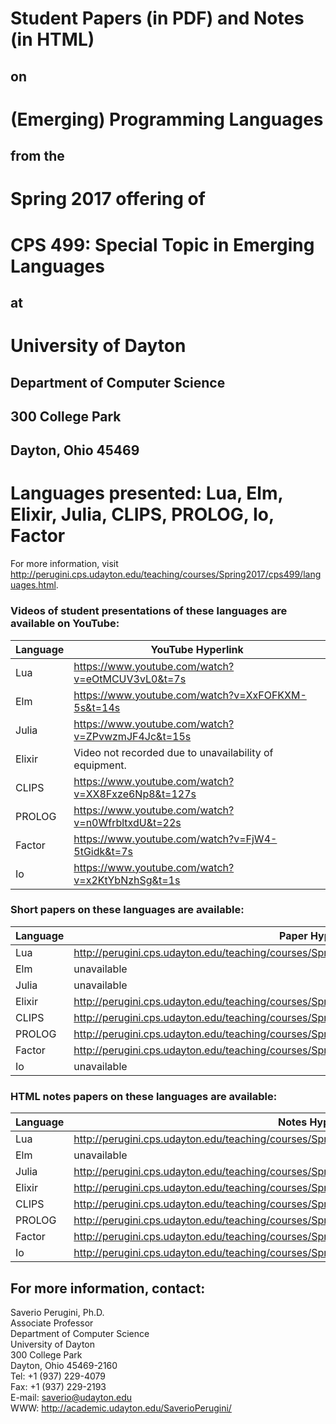 # Student Papers (in PDF) and Notes (in HTML)

## on

# (Emerging) Programming Languages

## from the 

# Spring 2017 offering of

# CPS 499: Special Topic in Emerging Languages

## at

# University of Dayton

## Department of Computer Science
## 300 College Park
## Dayton, Ohio 45469

# Languages presented: Lua, Elm, Elixir, Julia, CLIPS, PROLOG, Io, Factor

For more information, visit
http://perugini.cps.udayton.edu/teaching/courses/Spring2017/cps499/languages.html.

### Videos of student presentations of these languages are available on YouTube:

| Language | YouTube Hyperlink                                      |
| ---------|--------------------------------------------------------|
| Lua      | https://www.youtube.com/watch?v=eOtMCUV3vL0&t=7s       |
| Elm      | https://www.youtube.com/watch?v=XxFOFKXM-5s&t=14s      |
| Julia    | https://www.youtube.com/watch?v=ZPvwzmJF4Jc&t=15s      |
| Elixir   | Video not recorded due to unavailability of equipment. |
| CLIPS    | https://www.youtube.com/watch?v=XX8Fxze6Np8&t=127s     |
| PROLOG   | https://www.youtube.com/watch?v=n0WfrbltxdU&t=22s      |
| Factor   | https://www.youtube.com/watch?v=FjW4-5tGidk&t=7s       |
| Io       | https://www.youtube.com/watch?v=x2KtYbNzhSg&t=1s       |

### Short papers on these languages are available:

| Language | Paper Hyperlink                                      |
| ---------|--------------------------------------------------------|
| Lua      | http://perugini.cps.udayton.edu/teaching/courses/Spring2017/cps499/Languages/papers/Lua.pdf       |
| Elm      | unavailable      |
| Julia    | unavailable      |
| Elixir   | http://perugini.cps.udayton.edu/teaching/courses/Spring2017/cps499/Languages/papers/Elixir.pdf |
| CLIPS    | http://perugini.cps.udayton.edu/teaching/courses/Spring2017/cps499/Languages/papers/CLIPS.pdf     |
| PROLOG   | http://perugini.cps.udayton.edu/teaching/courses/Spring2017/cps499/Languages/papers/PROLOG.pdf      |
| Factor   | http://perugini.cps.udayton.edu/teaching/courses/Spring2017/cps499/Languages/papers/Factor.pdf       |
| Io       | unavailable       |

### HTML notes papers on these languages are available:

| Language | Notes Hyperlink                                      |
| ---------|--------------------------------------------------------|
| Lua      | http://perugini.cps.udayton.edu/teaching/courses/Spring2017/cps499/Languages/notes/Lua.html       |
| Elm      | unavailable      |
| Julia    | http://perugini.cps.udayton.edu/teaching/courses/Spring2017/cps499/Languages/notes/Julia.html      |
| Elixir   | http://perugini.cps.udayton.edu/teaching/courses/Spring2017/cps499/Languages/notes/Elixir.html |
| CLIPS    | http://perugini.cps.udayton.edu/teaching/courses/Spring2017/cps499/Languages/notes/CLIPS.html     |
| PROLOG   | http://perugini.cps.udayton.edu/teaching/courses/Spring2017/cps499/Languages/notes/PROLOG.html     |
| Factor   | http://perugini.cps.udayton.edu/teaching/courses/Spring2017/cps499/Languages/notes/Factor.html       |
| Io       | http://perugini.cps.udayton.edu/teaching/courses/Spring2017/cps499/Languages/notes/Io.html       |

## For more information, contact:

Saverio Perugini, Ph.D.  
Associate Professor  
Department of Computer Science  
University of Dayton  
300 College Park  
Dayton, Ohio  45469-2160  
Tel: +1 (937) 229-4079  
Fax: +1 (937) 229-2193  
E-mail: saverio@udayton.edu  
WWW: http://academic.udayton.edu/SaverioPerugini/
